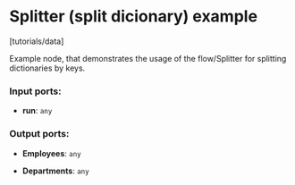 # Splitter (split dicionary) example

[tutorials/data]

Example node, that demonstrates the usage of the flow/Splitter for splitting dictionaries by keys.

### Input ports:

* __run__: `any`


### Output ports:

* __Employees__: `any`


* __Departments__: `any`


